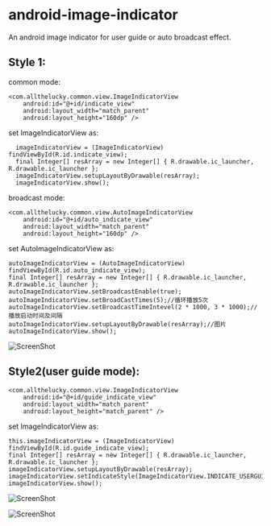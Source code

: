 android-image-indicator
=======================

An android image indicator for user guide or auto broadcast effect.

Style 1:
----------------------

common mode:

    <com.allthelucky.common.view.ImageIndicatorView
        android:id="@+id/indicate_view"
        android:layout_width="match_parent"
        android:layout_height="160dp" />
        
set ImageIndicatorView as:

      imageIndicatorView = (ImageIndicatorView) findViewById(R.id.indicate_view);
      final Integer[] resArray = new Integer[] { R.drawable.ic_launcher, R.drawable.ic_launcher };
      imageIndicatorView.setupLayoutByDrawable(resArray);
      imageIndicatorView.show();


broadcast mode:

    <com.allthelucky.common.view.AutoImageIndicatorView
        android:id="@+id/auto_indicate_view"
        android:layout_width="match_parent"
        android:layout_height="160dp" />
        
set AutoImageIndicatorView as:

    autoImageIndicatorView = (AutoImageIndicatorView) findViewById(R.id.auto_indicate_view);
    final Integer[] resArray = new Integer[] { R.drawable.ic_launcher, R.drawable.ic_launcher };
    autoImageIndicatorView.setBroadcastEnable(true);
    autoImageIndicatorView.setBroadCastTimes(5);//循环播放5次
    autoImageIndicatorView.setBroadcastTimeIntevel(2 * 1000, 3 * 1000);//播放启动时间及间隔
    autoImageIndicatorView.setupLayoutByDrawable(resArray);//图片
    autoImageIndicatorView.show();

![ScreenShot](https://raw.github.com/allthelucky/android-image-indicator/master/AndroidImageIndicator/screenshot/poster0.jpg)

Style2(user guide mode):
----------------------

    <com.allthelucky.common.view.ImageIndicatorView
        android:id="@+id/guide_indicate_view"
        android:layout_width="match_parent"
        android:layout_height="match_parent" />
        
set ImageIndicatorView as:

    this.imageIndicatorView = (ImageIndicatorView) findViewById(R.id.guide_indicate_view);
    final Integer[] resArray = new Integer[] { R.drawable.ic_launcher, R.drawable.ic_launcher };
    imageIndicatorView.setupLayoutByDrawable(resArray);
    imageIndicatorView.setIndicateStyle(ImageIndicatorView.INDICATE_USERGUIDE_STYLE);
    imageIndicatorView.show();

![ScreenShot](https://raw.github.com/allthelucky/android-image-indicator/master/AndroidImageIndicator/screenshot/guider_00.jpg)

![ScreenShot](https://raw.github.com/allthelucky/android-image-indicator/master/AndroidImageIndicator/screenshot/guider_01.jpg)

